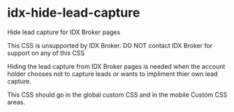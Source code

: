 # idx-hide-lead-capture
Hide lead capture for IDX Broker pages


This CSS is unsupported by IDX Broker. DO NOT contact IDX Broker for support on any of this CSS


Hiding the lead capture from IDX Broker pages is needed when the account holder chooses not to capture leads or wants to impliment thier own lead capture.

This CSS should go in the global custom CSS and in the mobile Custom CSS areas.
